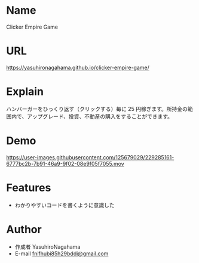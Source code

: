# Name

Clicker Empire Game

# URL

https://yasuhironagahama.github.io/clicker-empire-game/

# Explain

ハンバーガーをひっくり返す（クリックする）毎に 25 円稼ぎます。所持金の範囲内で、アップグレード、投資、不動産の購入をすることができます。

# Demo

https://user-images.githubusercontent.com/125679029/229285161-6777bc2b-7b91-46a9-9f02-08e9f05f7055.mov

# Features

* わかりやすいコードを書くように意識した

# Author

* 作成者 YasuhiroNagahama
* E-mail fnifhubi85h29bddi@gmail.com
